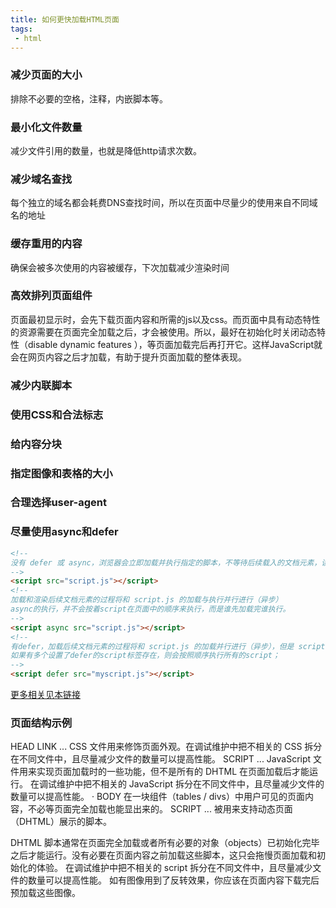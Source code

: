 ```yaml
---
title: 如何更快加载HTML页面
tags:
 - html
---
```


### 减少页面的大小

排除不必要的空格，注释，内嵌脚本等。

### 最小化文件数量

减少文件引用的数量，也就是降低http请求次数。

### 减少域名查找

每个独立的域名都会耗费DNS查找时间，所以在页面中尽量少的使用来自不同域名的地址

### 缓存重用的内容

确保会被多次使用的内容被缓存，下次加载减少渲染时间

### 高效排列页面组件

页面最初显示时，会先下载页面内容和所需的js以及css。而页面中具有动态特性的资源需要在页面完全加载之后，才会被使用。所以，最好在初始化时关闭动态特性（disable dynamic features ），等页面加载完后再打开它。这样JavaScript就会在网页内容之后才加载，有助于提升页面加载的整体表现。

### 减少内联脚本

### 使用CSS和合法标志

### 给内容分块

### 指定图像和表格的大小

### 合理选择user-agent

### 尽量使用async和defer

```html
<!--
没有 defer 或 async，浏览器会立即加载并执行指定的脚本，不等待后续载入的文档元素，读到就加载并执行 
-->
<script src="script.js"></script>
<!--
加载和渲染后续文档元素的过程将和 script.js 的加载与执行并行进行（异步）
async的执行，并不会按着script在页面中的顺序来执行，而是谁先加载完谁执行。
-->
<script async src="script.js"></script>
<!--
有defer，加载后续文档元素的过程将和 script.js 的加载并行进行（异步），但是 script.js 的执行要在所有元素解析完成之后，DOMContentLoaded 事件触发之前完成。
如果有多个设置了defer的script标签存在，则会按照顺序执行所有的script；
-->
<script defer src="myscript.js"></script>
```

[更多相关见本链接](https://www.cnblogs.com/jiasm/p/7683930.html)

### 页面结构示例

HEAD
 	LINK ...
	CSS 文件用来修饰页面外观。在调试维护中把不相关的 CSS 拆分在不同文件中，且尽量减少文件的数量可以提高性能。
	SCRIPT ...
	JavaScript 文件用来实现页面加载时的一些功能，但不是所有的 DHTML 在页面加载后才能运行。
在调试维护中把不相关的 JavaScript 拆分在不同文件中，且尽量减少文件的数量可以提高性能。
· BODY
  在一块组件（tables / divs）中用户可见的页面内容，不必等页面完全加载也能显出来的。
	SCRIPT ...
        被用来支持动态页面（DHTML）展示的脚本。

DHTML 脚本通常在页面完全加载或者所有必要的对象（objects）已初始化完毕之后才能运行。没有必要在页面内容之前加载这些脚本，这只会拖慢页面加载和初始化的体验。
在调试维护中把不相关的 script 拆分在不同文件中，且尽量减少文件的数量可以提高性能。
如有图像用到了反转效果，你应该在页面内容下载完后预加载这些图像。